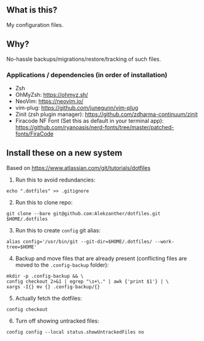 ## What is this? 
My configuration files.
## Why? 
No-hassle backups/migrations/restore/tracking of such files.

### Applications / dependencies (in order of installation)
- Zsh
- OhMyZsh: https://ohmyz.sh/
- NeoVim: https://neovim.io/
- vim-plug: https://github.com/junegunn/vim-plug
- Zinit (zsh plugin manager): https://github.com/zdharma-continuum/zinit
- Firacode NF Font (Set this as default in your terminal app): https://github.com/ryanoasis/nerd-fonts/tree/master/patched-fonts/FiraCode

## Install these on a new system
Based on https://www.atlassian.com/git/tutorials/dotfiles

1. Run this to avoid redundancies: 
```
echo ".dotfiles" >> .gitignore
```

2. Run this to clone repo: 
```
git clone --bare git@github.com:Alekzanther/dotfiles.git $HOME/.dotfiles
```

3. Run this to create `config` git alias: 
```
alias config='/usr/bin/git --git-dir=$HOME/.dotfiles/ --work-tree=$HOME'
```

4. Backup and move files that are already present (conflicting files are moved to the `.config-backup` folder): 
```
mkdir -p .config-backup && \
config checkout 2>&1 | egrep "\s+\." | awk {'print $1'} | \
xargs -I{} mv {} .config-backup/{}
```

5. Actually fetch the dotfiles: 
```
config checkout
```

6. Turn off showing untracked files:
```
config config --local status.showUntrackedFiles no
```
